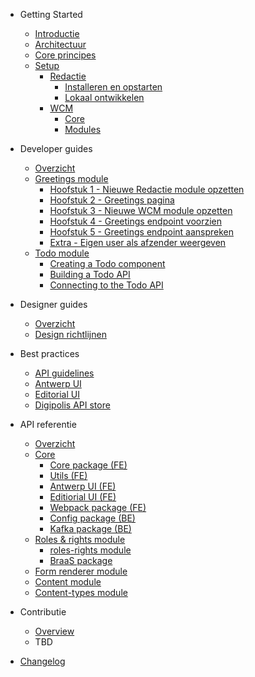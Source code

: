 <!-- docs/_sidebar.md -->

* Getting Started
    * [Introductie](/README.md "GPubP Content beheer - Getting started")
    * [Architectuur](/content/architecture/index.md "GPubP Content beheer - Architectuur")
    * [Core principes](/content/core-principles.md "GPubP Content beheer - Core principes")
    * [Setup](/content/setup/index.md "GPubP Content beheer - Setup")
        * [Redactie](/content/setup/redactie/index.md "GPubP Content beheer - Redactie setup")
            * [Installeren en opstarten](/content/setup/redactie/setup.md "GPubP Content beheer - Redactie installeren en opstarten")
            * [Lokaal ontwikkelen](/content/setup/redactie/dev-setup.md "GPubP Content beheer - Redactie lokaal opzetten")
        * [WCM](/content/setup/wcm/index.md "GPubP Content beheer - WCM setup")
            * [Core](/content/setup/wcm/core.md "GPubP Content beheer - WCM Core setup")
            * [Modules](/content/setup/wcm/modules.md "GPubP Content beheer - WCM modules setup")

* Developer guides
    * [Overzicht](/content/developer-guides/index.md "GPubP Content beheer - Developer guides")
    * [Greetings module](/content/developer-guides/hello-world/index.md "GPubP Content beheer - Hello world example")
        * [Hoofstuk 1 - Nieuwe Redactie module opzetten](/content/developer-guides/hello-world/step-1-redactie-module-setup "GPubP Content beheer - Hello world example")
        * [Hoofstuk 2 - Greetings pagina](/content/developer-guides/hello-world/step-2-greetings-page.md "GPubP Content beheer - Hello world example")
        * [Hoofstuk 3 - Nieuwe WCM module opzetten](/content/developer-guides/hello-world/step-3-wcm-module-setup.md "GPubP Content beheer - Hello world example")
        * [Hoofstuk 4 - Greetings endpoint voorzien](/content/developer-guides/hello-world/step-4-greetings-endpoint.md "GPubP Content beheer - Hello world example")
        * [Hoofstuk 5 - Greetings endpoint aanspreken](/content/developer-guides/hello-world/step-5-greetings-endpoint-access.md "GPubP Content beheer - Hello world example")
        * [Extra - Eigen user als afzender weergeven](/content/developer-guides/hello-world/extra-own-user-display.md "GPubP Content beheer - Hello world example")
    * [Todo module](/README.md)
        * [Creating a Todo component](/README.md)
        * [Building a Todo API](/README.md)
        * [Connecting to the Todo API](/README.md)

* Designer guides
    * [Overzicht](/README.md)
    * [Design richtlijnen](/README.md)

* Best practices
    * [API guidelines](https://antwerp-api.digipolis.be ':target="_blank"')
    * [Antwerp UI](https://antwerp-ui.digipolis.be/home ':target="_blank"')
    * [Editorial UI](https://github.com/digipolisantwerp/editorial-ui_react ':target="_blank"')
    * [Digipolis API store](https://api-store.antwerpen.be ':target="_blank"')

* API referentie
    * [Overzicht](/content/api-references.md "GPubP Content beheer - API referentie")
    * [Core](/README.md)
        * [Core package (FE)](/README.md)
        * [Utils (FE)](/README.md)
        * [Antwerp UI (FE)](/README.md)
        * [Editiorial UI (FE)](/README.md)
        * [Webpack package (FE)](/README.md)
        * [Config package (BE)](/README.md)
        * [Kafka package (BE)](/README.md)
    * [Roles & rights module](/README.md)
        * [roles-rights module](/README.md)
        * [BraaS package](/README.md)
    * [Form renderer module](/README.md)
    * [Content module](/README.md)
    * [Content-types module](/README.md)

* Contributie
    * [Overview](/README.md)
    * TBD
* [Changelog](/CHANGELOG.md "GPubP Content beheer - Changelog")

